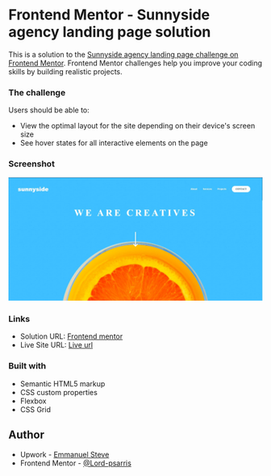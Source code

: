 # Frontend Mentor - Sunnyside agency landing page solution

This is a solution to the [Sunnyside agency landing page challenge on Frontend Mentor](https://www.frontendmentor.io/challenges/sunnyside-agency-landing-page-7yVs3B6ef). Frontend Mentor challenges help you improve your coding skills by building realistic projects.

### The challenge

Users should be able to:

- View the optimal layout for the site depending on their device's screen size
- See hover states for all interactive elements on the page

### Screenshot

![](./screenshot.jpg)

### Links

- Solution URL: [Frontend mentor](https://www.frontendmentor.io/solutions/responsive-landing-page-using-css-grid-OUqnAE2qb)
- Live Site URL: [Live url](https://lord-psarris.github.io/Sunny-side-landing-page/)

### Built with

- Semantic HTML5 markup
- CSS custom properties
- Flexbox
- CSS Grid

## Author

- Upwork - [Emmanuel Steve](https://www.upwork.com/freelancers/~01780097fc5243ef0b)
- Frontend Mentor - [@Lord-psarris](https://www.frontendmentor.io/profile/Lord-Psarris)
